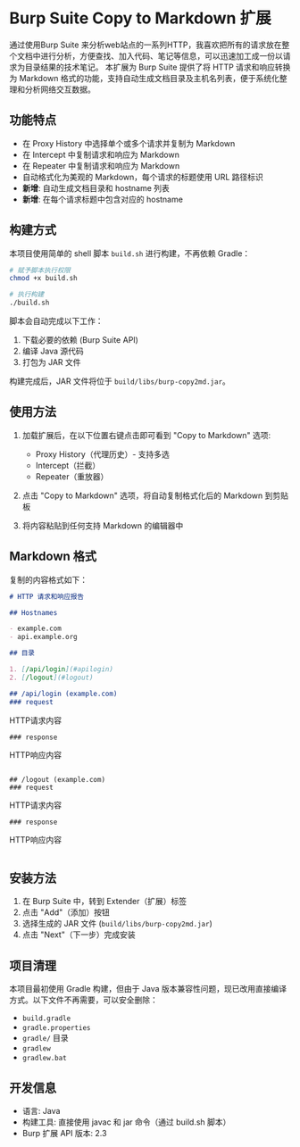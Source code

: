 # Burp Suite Copy to Markdown 扩展

通过使用Burp Suite 来分析web站点的一系列HTTP，我喜欢把所有的请求放在整个文档中进行分析，方便查找、加入代码、笔记等信息，可以迅速加工成一份以请求为目录结果的技术笔记。
本扩展为 Burp Suite 提供了将 HTTP 请求和响应转换为 Markdown 格式的功能，支持自动生成文档目录及主机名列表，便于系统化整理和分析网络交互数据。

## 功能特点

- 在 Proxy History 中选择单个或多个请求并复制为 Markdown
- 在 Intercept 中复制请求和响应为 Markdown
- 在 Repeater 中复制请求和响应为 Markdown
- 自动格式化为美观的 Markdown，每个请求的标题使用 URL 路径标识
- **新增**: 自动生成文档目录和 hostname 列表
- **新增**: 在每个请求标题中包含对应的 hostname

## 构建方式

本项目使用简单的 shell 脚本 `build.sh` 进行构建，不再依赖 Gradle：

```bash
# 赋予脚本执行权限
chmod +x build.sh

# 执行构建
./build.sh
```

脚本会自动完成以下工作：
1. 下载必要的依赖 (Burp Suite API)
2. 编译 Java 源代码
3. 打包为 JAR 文件

构建完成后，JAR 文件将位于 `build/libs/burp-copy2md.jar`。

## 使用方法

1. 加载扩展后，在以下位置右键点击即可看到 "Copy to Markdown" 选项:
   - Proxy History（代理历史）- 支持多选
   - Intercept（拦截）
   - Repeater（重放器）

2. 点击 "Copy to Markdown" 选项，将自动复制格式化后的 Markdown 到剪贴板

3. 将内容粘贴到任何支持 Markdown 的编辑器中

## Markdown 格式

复制的内容格式如下：

```markdown
# HTTP 请求和响应报告

## Hostnames

- example.com
- api.example.org

## 目录

1. [/api/login](#apilogin)
2. [/logout](#logout)

## /api/login (example.com)
### request
```
HTTP请求内容
```
### response
```
HTTP响应内容
```

## /logout (example.com)
### request
```
HTTP请求内容
```
### response
```
HTTP响应内容
```
```

## 安装方法

1. 在 Burp Suite 中，转到 Extender（扩展）标签
2. 点击 "Add"（添加）按钮
3. 选择生成的 JAR 文件 (`build/libs/burp-copy2md.jar`)
4. 点击 "Next"（下一步）完成安装

## 项目清理

本项目最初使用 Gradle 构建，但由于 Java 版本兼容性问题，现已改用直接编译方式。以下文件不再需要，可以安全删除：

- `build.gradle`
- `gradle.properties`
- `gradle/` 目录
- `gradlew`
- `gradlew.bat`

## 开发信息

- 语言: Java
- 构建工具: 直接使用 javac 和 jar 命令（通过 build.sh 脚本）
- Burp 扩展 API 版本: 2.3 